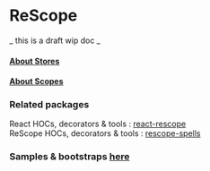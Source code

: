 # ReScope

_ this is a draft  wip doc _


#### [About Stores](./Store.md)
#### [About Scopes](./Scope.md)

### Related packages

React HOCs, decorators & tools : [react-rescope](https://github.com/CaipiLabs/react-rescope)<br>
ReScope HOCs, decorators & tools : [rescope-spells](https://github.com/CaipiLabs/rescope-spells)<br>

### Samples & bootstraps [here](https://github.com/CaipiLabs/rescope-samples)
